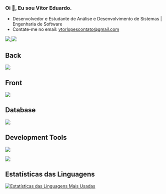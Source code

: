 ### Oi 👋, Eu sou Vitor Eduardo.
- Desenvolvedor e Estudante de Análise e Desenvolvimento de Sistemas | Engenharia de Software
- Contate-me no email: vtorlopescontato@gmail.com
 <a href="https://www.instagram.com/vtormacs" target="_blank">
  <img src="https://img.shields.io/badge/-Instagram-%23E4405F?style=for-the-badge&logo=instagram&logoColor=white" target="_blank">
</a>

<a href="https://www.linkedin.com/in/vitor-eduardo-lopes-francisco-1523ab28b/" target="_blank">
  <img src="https://img.shields.io/badge/-LinkedIn-%230077B5?style=for-the-badge&logo=linkedin&logoColor=white" target="_blank">
</a>

## Back
<p>
  <a href="https://skillicons.dev">
    <img src="https://skillicons.dev/icons?i=java,spring" />
  </a>
</p>

## Front
<p>
  <a href="https://skillicons.dev">
    <img src="https://skillicons.dev/icons?i=js,html,css,bootstrap" />
  </a>
</p>

## Database
<p>
  <a href="https://skillicons.dev">
    <img src="https://skillicons.dev/icons?i=mysql,postgres" />
  </a>
</p>

## Development Tools
<p>
  <a href="https://skillicons.dev">
    <img src="https://skillicons.dev/icons?i=git,docker,postman,maven,aws" />
  </a>
</p>
<p>
 <a href="https://skillicons.dev">
    <img src="https://skillicons.dev/icons?i=linux,mint,windows,idea,vscode" />
  </a>
</p>

## Estatísticas das Linguagens
<p>
  <a href="https://github.com/anuraghazra/github-readme-stats"><img src="https://github-readme-stats.vercel.app/api/top-langs/?username=Vtormacs&layout=compact&theme=dark" alt="Estatísticas das Linguagens Mais Usadas"></a>
</p>

 
